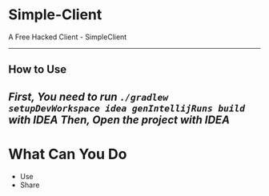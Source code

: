 # Simple-Client
A Free Hacked Client - SimpleClient

---
How to Use
---
**_First, You need to run `./gradlew setupDevWorkspace idea genIntellijRuns build` with IDEA
Then, Open the project with IDEA_**
---

# What Can You Do
- Use
- Share
